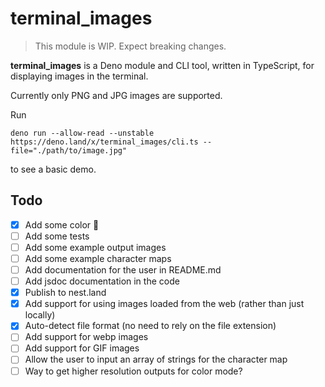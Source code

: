 # terminal_images

> This module is WIP. Expect breaking changes.

**terminal_images** is a Deno module and CLI tool, written in TypeScript, for displaying images in the terminal.

Currently only PNG and JPG images are supported.

Run
```shell
deno run --allow-read --unstable https://deno.land/x/terminal_images/cli.ts --file="./path/to/image.jpg"
```
to see a basic demo.

## Todo

- [X] Add some color 🌈
- [ ] Add some tests
- [ ] Add some example output images
- [ ] Add some example character maps
- [ ] Add documentation for the user in README.md
- [ ] Add jsdoc documentation in the code
- [X] Publish to nest.land
- [X] Add support for using images loaded from the web (rather than just locally)
- [X] Auto-detect file format (no need to rely on the file extension)
- [ ] Add support for webp images
- [ ] Add support for GIF images
- [ ] Allow the user to input an array of strings for the character map
- [ ] Way to get higher resolution outputs for color mode?